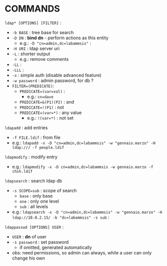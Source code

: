 # COMMANDS

`ldap* [OPTIONS] [FILTER]` : 
*	`-b BASE` : tree base for search
*	`-D DN` : **bind dn** - perform actions as this entity
	*	e.g.: `-D "cn=admin,dc=labammsis"` : 
*	`-H URI` : ldap server uri
*	`-L` : shorter output
	*	e.g.: remove comments
*	`-LL` :
*	`-LLL` :
*	`-x` : simple auth (disable advanced feature)
*	`-w password` : admin password, for db ?
*	`FILTER=(PREDICATE)`:
	*	`PREDICATE=(var=val)` : 
		*	e.g.: `cn=dave` 
	*	`PREDICATE=&(P1)(P2)` : and
	*	`PREDICATE=!(P1)` : not
	*	`PREDICATE=(var=*)` : any value
		*	e.g.: `!(var=*)` : not set

`ldapadd` : add entries  
*	`-f FILE.ldif` : from file
*	e.g.: `ldapadd -x -D "cn=admin,dc=labammsis" -w "gennaio.marzo" -H ldap:/// -f people.ldif`

`ldapmodify` : modify entry
*	e.g.: `ldapmodify -x -D cn=admin,dc=labammsis -w gennaio.marzo -f chsh.ldif`

`ldapsearch` : search ldap db
*	`-s SCOPE=sub` : scope of search
	*	`base` : only base
	*	`one` : only one level
	*	`sub` : all levels
*	e.g.: `ldapsearch -x -D "cn=admin,dc=labammsis" -w "gennaio.marzo" -H ldap://10.0.2.15/ -b "dc=labammsis" -s sub` : 

`ldappasswd [OPTIONS] USER` :  
*	`USER` : **dn** of user
*	`-s password` : set password
	*	if omitted, generated automatically
*	obs: need permissions, so admin can always, while a user can only change his own
